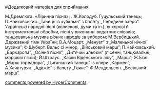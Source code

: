 <div id="hypercomments_widget" class="js-hypercomments-widget invisible"></div>


#Додатковий матеріал для сприймання

М.Дремлюга. «Лірична пісня»; . Ж.Колодуб. Гуцульський танець; П.Чайковський. „Танець із кубками” з балету „Лебедине озеро”.<br> 
Українські народні пісні (колискові, думи та ін.), їх хорові й інструментальні обробки, пісні у виконанні видатних співаків; танцювальна музика різних народів за вибором; М.Вербицький. Державний гімн України; В.А.Моцарт. „Менует” з „Маленької нічної музики”; Ф.Шуберт. Вальс сі мінор, „Військовий марш”; П.Чайковський. „Баркарола”, „Осіння пісня”, „Дитячий альбом” (пісенні, танцювальні, маршові п’єси); Й.Штраус. „Казки Віденського лісу”, „Марш”; Ж.Бізе. „Марш тореадора”, „Циганський танець” із опери „Кармен”; А.Хачатурян. „Адажіо” з балету „Гаяне”; Ф.Мендельсон. „Весільний марш”.


<div class="js-hypercomments-container">
    <a href="http://hypercomments.com" class="hc-link" title="comments widget">comments powered by HyperComments</a>
</div>
